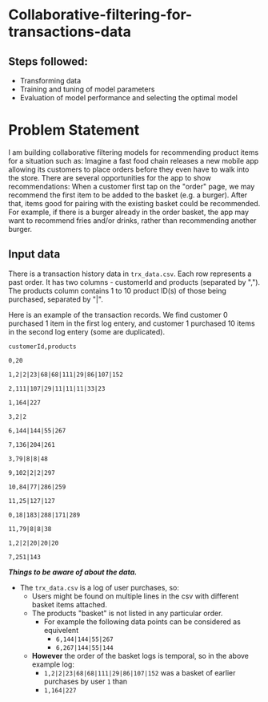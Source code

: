 # Collaborative-filtering-for-transactions-data

## Steps followed:
 * Transforming data
 * Training and tuning of model parameters
 * Evaluation of model performance and selecting the optimal model
 
 # Problem Statement

I am building collaborative filtering models for recommending product items for a situation such as: Imagine a fast food chain releases a new mobile app allowing its customers to place orders before they even have to walk into the store. There are several opportunities for the app to show recommendations: When a customer first tap on the "order" page, we may recommend the first item to be added to the basket (e.g. a burger). After that, items good for pairing with the existing basket could be recommended. For example, if there is a burger already in the order basket, the app may want to recommend fries and/or drinks, rather than recommending another burger.


## Input data
There is a transaction history data in `trx_data.csv`. Each row represents a past order. It has two columns - customerId and products (separated by ","). The products column contains 1 to 10 product ID(s) of those being purchased, separated by "|".

Here is an example of the transaction records. We find customer 0 purchased 1 item in the first log entery, and customer 1 purchased 10 items in the second log entery (some are duplicated).

`customerId,products`

`0,20`

`1,2|2|23|68|68|111|29|86|107|152`

`2,111|107|29|11|11|11|33|23`

`1,164|227`

`3,2|2`

`6,144|144|55|267`

`7,136|204|261`

`3,79|8|8|48`

`9,102|2|2|297`

`10,84|77|286|259`

`11,25|127|127`

`0,18|183|288|171|289`

`11,79|8|8|38`

`1,2|2|20|20|20`

`7,251|143`


***Things to be aware of about the data.***
* The `trx_data.csv` is a log of user purchases, so:
    * Users might be found on multiple lines in the csv with different basket items attached.
    * The products "basket" is not listed in any particular order.
        * For example the following data points can be considered as equivelent
            * `6,144|144|55|267` 
            * `6,267|144|55|144`
    * **However** the order of the basket logs is temporal, so in the above example log:
        * `1,2|2|23|68|68|111|29|86|107|152` was a basket of earlier purchases by user `1` than
        * `1,164|227`
